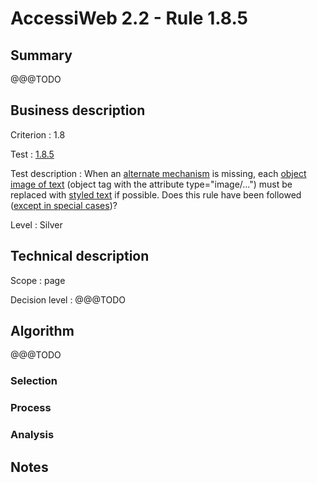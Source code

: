 # AccessiWeb 2.2 - Rule 1.8.5

## Summary
@@@TODO

## Business description

Criterion : 1.8

Test : [1.8.5](http://www.accessiweb.org/index.php/accessiweb-22-english-version.html#test-1-8-5)

Test description :
When an [alternate
mechanism](http://www.accessiweb.org/index.php/glossary-76.html#mMecaRempl) is missing, each [object image of text](http://www.accessiweb.org/index.php/glossary-76.html#mImgTextObj) (object tag with the attribute type="image/...") must be replaced with [styled text](http://www.accessiweb.org/index.php/glossary-76.html#mTexteStyle) if possible. Does this rule have been followed ([except in special cases](http://www.accessiweb.org/index.php/glossary-76.html#cpCrit1-8))?

Level : Silver

## Technical description

Scope : page

Decision level : 
@@@TODO


## Algorithm
@@@TODO

### Selection


### Process


### Analysis


## Notes
